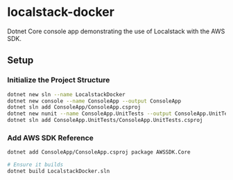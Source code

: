 # localstack-docker

Dotnet Core console app demonstrating the use of Localstack with the AWS SDK.

## Setup

### Initialize the Project Structure

```sh
dotnet new sln --name LocalstackDocker
dotnet new console --name ConsoleApp --output ConsoleApp
dotnet sln add ConsoleApp/ConsoleApp.csproj
dotnet new nunit --name ConsoleApp.UnitTests --output ConsoleApp.UnitTests
dotnet sln add ConsoleApp.UnitTests/ConsoleApp.UnitTests.csproj
```

### Add AWS SDK Reference

```sh
dotnet add ConsoleApp/ConsoleApp.csproj package AWSSDK.Core

# Ensure it builds
dotnet build LocalstackDocker.sln
```